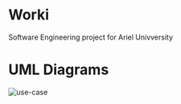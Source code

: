 # Worki
Software Engineering project for Ariel Univversity

# UML Diagrams

![use-case](https://github.com/elishadar/Worki/blob/master/Readme/UML/Worki%20use-case.png)
